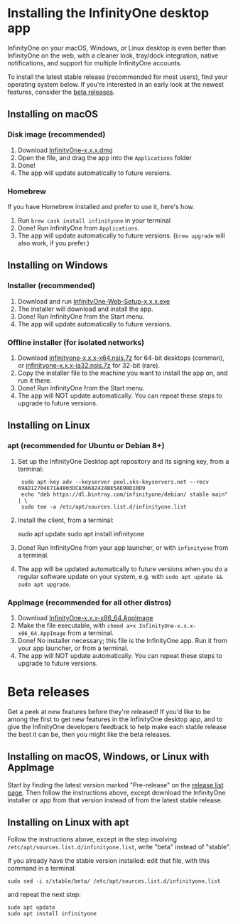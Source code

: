 # Installing the InfinityOne desktop app

InfinityOne on your macOS, Windows, or Linux desktop is even better than
InfinityOne on the web, with a cleaner look, tray/dock integration, native
notifications, and support for multiple InfinityOne accounts.

To install the latest stable release (recommended for most users),
find your operating system below.  If you're interested in an early
look at the newest features, consider the [beta releases](#beta-releases).

<!-- This heading is linked to directly from /apps; change with caution -->
## Installing on macOS

### Disk image (recommended)
<!-- TODO why zip? -->

1. Download [InfinityOne-x.x.x.dmg][latest]
2. Open the file, and drag the app into the `Applications` folder
3. Done!
4. The app will update automatically to future versions.

### Homebrew

If you have Homebrew installed and prefer to use it, here's how.

1. Run `brew cask install infinityone` in your terminal
2. Done! Run InfinityOne from `Applications`. <!-- TODO fact check -->
3. The app will update automatically to future versions.
   (`brew upgrade` will also work, if you prefer.)

<!-- This heading is linked to directly from /apps; change with caution -->
## Installing on Windows

### Installer (recommended)

1. Download and run [InfinityOne-Web-Setup-x.x.x.exe][latest]
2. The installer will download and install the app.
3. Done! Run InfinityOne from the Start menu.
4. The app will update automatically to future versions.

### Offline installer (for isolated networks)

1. Download [infinityone-x.x.x-x64.nsis.7z][latest] for 64-bit desktops
   (common), or [infinityone-x.x.x-ia32.nsis.7z][latest] for 32-bit (rare).
2. Copy the installer file to the machine you want to install the app
   on, and run it there.
3. Done! Run InfinityOne from the Start menu.
4. The app will NOT update automatically. You can repeat these steps
   to upgrade to future versions. <!-- TODO fact check -->

<!-- This heading is linked to directly from /apps; change with caution -->
## Installing on Linux

### apt (recommended for Ubuntu or Debian 8+)

1. Set up the InfinityOne Desktop apt repository and its signing key, from a
   terminal:

        sudo apt-key adv --keyserver pool.sks-keyservers.net --recv 69AD12704E71A4803DCA3A682424BE5AE9BD10D9
        echo "deb https://dl.bintray.com/infinityone/debian/ stable main" | \
        sudo tee -a /etc/apt/sources.list.d/infinityone.list

2. Install the client, from a terminal:

    sudo apt update
    sudo apt install infinityone

3. Done! Run InfinityOne from your app launcher, or with `infinityone` from a
   terminal.
4. The app will be updated automatically to future versions when
   you do a regular software update on your system, e.g. with
   `sudo apt update && sudo apt upgrade`.

### AppImage (recommended for all other distros)

1. Download [InfinityOne-x.x.x-x86_64.AppImage][latest]
2. Make the file executable, with
   `chmod a+x InfinityOne-x.x.x-x86_64.AppImage` from a terminal.
3. Done! No installer necessary; this file is the InfinityOne app.  Run it
   from your app launcher, or from a terminal.
3. The app will NOT update automatically. You can repeat these steps
   to upgrade to future versions.

<!-- TODO why dpkg? -->

# Beta releases

Get a peek at new features before they're released!  If you'd like to
be among the first to get new features in the InfinityOne desktop app, and
to give the InfinityOne developers feedback to help make each stable release
the best it can be, then you might like the beta releases.

## Installing on macOS, Windows, or Linux with AppImage

Start by finding the latest version marked "Pre-release" on the
[release list page][release-list].  Then follow the instructions
above, except download the InfinityOne installer or app from that version
instead of from the latest stable release.

## Installing on Linux with apt

Follow the instructions above, except in the step involving
`/etc/apt/sources.list.d/infinityone.list`, write "beta" instead of
"stable".

If you already have the stable version installed: edit that file, with
this command in a terminal:

    sudo sed -i s/stable/beta/ /etc/apt/sources.list.d/infinityone.list

and repeat the next step:

    sudo apt update
    sudo apt install infinityone



[latest]: https://github.com/infinityoneframework/infinityone-electron/releases/latest
[release-list]: https://github.com/infinityoneframework/infinityone-electron/releases
